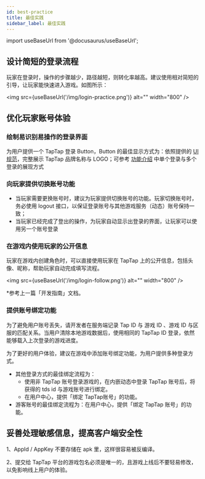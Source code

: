 ```yaml
---
id: best-practice
title: 最佳实践
sidebar_label: 最佳实践
---
```


import useBaseUrl from '@docusaurus/useBaseUrl';

## 设计简短的登录流程

玩家在登录时，操作的步骤越少，路径越短，则转化率越高。建议使用相对简短的引导，让玩家能快速进入游戏。如图所示：

<img src={useBaseUrl('/img/login-practice.png')} alt="" width="800" />

## 优化玩家账号体验

### 绘制易识别易操作的登录界面

为用户提供一个 TapTap 登录 Button，Button 的最佳显示方式为：依照提供的 [UI 规范](/design)，完整展示 TapTap 品牌名称与 LOGO；可参考 [功能介绍](/sdk/taptap-login/guide/start) 中单个登录与多个登录的展现方式



### 向玩家提供切换账号功能

- 当玩家需要更换账号时，建议为玩家提供切换账号的功能。玩家切换账号时，务必使用 logout 接口，以保证登录账号与其他游戏服务（动态）账号保持一致；
- 当玩家已经完成了登出的操作，为玩家自动显示出登录的界面，让玩家可以使用另一个账号登录


### 在游戏内使用玩家的公开信息
 
玩家在游戏内创建角色时，可以直接使用玩家在 TapTap 上的公开信息，包括头像、昵称，帮助玩家自动完成填写流程。  

<img src={useBaseUrl('/img/login-follow.png')} alt="" width="800" />

*参考上一篇「开发指南」文档。

### 提供账号绑定功能
 
为了避免用户账号丢失，请开发者在服务端记录 Tap ID 与 游戏 ID 、游戏 ID 与区服的匹配关系。当用户清除本地游戏数据后，使用相同的 TapTap ID 登录，依然能够载入上次登录的游戏进度。

为了更好的用户体验，建议在游戏中添加账号绑定功能，为用户提供多种登录方式。

- 其他登录方式的最佳绑定流程为：  
    - 使用非 TapTap 账号登录游戏的，在内嵌动态中登录 TapTap 账号后，将获得的 tds id 与游戏账号进行绑定。
    - 在用户中心，提供「绑定 TapTap账号」的功能。 
- 游客账号的最佳绑定流程为：在用户中心，提供「绑定 TapTap 账号」的功能。


## 妥善处理敏感信息，提高客户端安全性

1、AppId / AppKey 不要存储在 apk 里，这样很容易被反编译。

2、提交给 TapTap 平台的游戏包名必须是唯一的，且游戏上线后不要轻易修改，以免影响线上用户的体验。